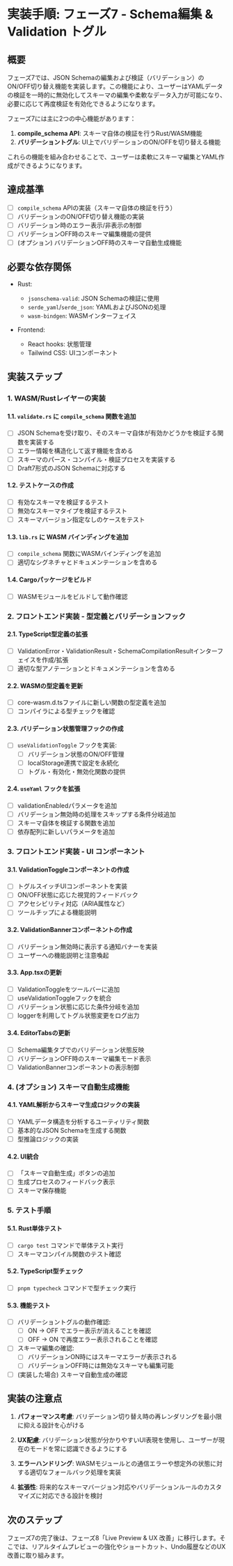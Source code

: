 # 実装手順: フェーズ7 - Schema編集 & Validation トグル

## 概要

フェーズ7では、JSON Schemaの編集および検証（バリデーション）のON/OFF切り替え機能を実装します。この機能により、ユーザーはYAMLデータの検証を一時的に無効化してスキーマの編集や柔軟なデータ入力が可能になり、必要に応じて再度検証を有効化できるようになります。

フェーズ7には主に2つの中心機能があります：
1. **compile_schema API**: スキーマ自体の検証を行うRust/WASM機能
2. **バリデーショントグル**: UI上でバリデーションのON/OFFを切り替える機能

これらの機能を組み合わせることで、ユーザーは柔軟にスキーマ編集とYAML作成ができるようになります。

## 達成基準

- [ ] `compile_schema` APIの実装（スキーマ自体の検証を行う）
- [ ] バリデーションのON/OFF切り替え機能の実装
- [ ] バリデーション時のエラー表示/非表示の制御
- [ ] バリデーションOFF時のスキーマ編集機能の提供
- [ ] (オプション) バリデーションOFF時のスキーマ自動生成機能

## 必要な依存関係

- Rust:
  - `jsonschema-valid`: JSON Schemaの検証に使用
  - `serde_yaml`/`serde_json`: YAMLおよびJSONの処理
  - `wasm-bindgen`: WASMインターフェイス

- Frontend:
  - React hooks: 状態管理
  - Tailwind CSS: UIコンポーネント

## 実装ステップ

### 1. WASM/Rustレイヤーの実装

#### 1.1. `validate.rs` に `compile_schema` 関数を追加

- [ ] JSON Schemaを受け取り、そのスキーマ自体が有効かどうかを検証する関数を実装する
- [ ] エラー情報を構造化して返す機能を含める
- [ ] スキーマのパース・コンパイル・検証プロセスを実装する
- [ ] Draft7形式のJSON Schemaに対応する

#### 1.2. テストケースの作成

- [ ] 有効なスキーマを検証するテスト
- [ ] 無効なスキーマタイプを検証するテスト
- [ ] スキーマバージョン指定なしのケースをテスト

#### 1.3. `lib.rs` に WASM バインディングを追加

- [ ] `compile_schema` 関数にWASMバインディングを追加
- [ ] 適切なシグネチャとドキュメンテーションを含める

#### 1.4. Cargoパッケージをビルド

- [ ] WASMモジュールをビルドして動作確認

### 2. フロントエンド実装 - 型定義とバリデーションフック

#### 2.1. TypeScript型定義の拡張

- [ ] ValidationError・ValidationResult・SchemaCompilationResultインターフェイスを作成/拡張
- [ ] 適切な型アノテーションとドキュメンテーションを含める

#### 2.2. WASMの型定義を更新

- [ ] core-wasm.d.tsファイルに新しい関数の型定義を追加
- [ ] コンパイラによる型チェックを確認

#### 2.3. バリデーション状態管理フックの作成

- [ ] `useValidationToggle` フックを実装:
  - [ ] バリデーション状態のON/OFF管理
  - [ ] localStorage連携で設定を永続化
  - [ ] トグル・有効化・無効化関数の提供

#### 2.4. `useYaml` フックを拡張

- [ ] validationEnabledパラメータを追加
- [ ] バリデーション無効時の処理をスキップする条件分岐追加
- [ ] スキーマ自体を検証する関数を追加
- [ ] 依存配列に新しいパラメータを追加

### 3. フロントエンド実装 - UI コンポーネント

#### 3.1. ValidationToggleコンポーネントの作成

- [ ] トグルスイッチUIコンポーネントを実装
- [ ] ON/OFF状態に応じた視覚的フィードバック
- [ ] アクセシビリティ対応（ARIA属性など）
- [ ] ツールチップによる機能説明

#### 3.2. ValidationBannerコンポーネントの作成

- [ ] バリデーション無効時に表示する通知バナーを実装
- [ ] ユーザーへの機能説明と注意喚起

#### 3.3. App.tsxの更新

- [ ] ValidationToggleをツールバーに追加
- [ ] useValidationToggleフックを統合
- [ ] バリデーション状態に応じた条件分岐を追加
- [ ] loggerを利用してトグル状態変更をログ出力

#### 3.4. EditorTabsの更新

- [ ] Schema編集タブでのバリデーション状態反映
- [ ] バリデーションOFF時のスキーマ編集モード表示
- [ ] ValidationBannerコンポーネントの表示制御

### 4. (オプション) スキーマ自動生成機能

#### 4.1. YAML解析からスキーマ生成ロジックの実装

- [ ] YAMLデータ構造を分析するユーティリティ関数
- [ ] 基本的なJSON Schemaを生成する関数
- [ ] 型推論ロジックの実装

#### 4.2. UI統合

- [ ] 「スキーマ自動生成」ボタンの追加
- [ ] 生成プロセスのフィードバック表示
- [ ] スキーマ保存機能

### 5. テスト手順

#### 5.1. Rust単体テスト

- [ ] `cargo test` コマンドで単体テスト実行
- [ ] スキーマコンパイル関数のテスト確認

#### 5.2. TypeScript型チェック

- [ ] `pnpm typecheck` コマンドで型チェック実行

#### 5.3. 機能テスト

- [ ] バリデーショントグルの動作確認:
  - [ ] ON → OFF でエラー表示が消えることを確認
  - [ ] OFF → ON で再度エラー表示されることを確認
- [ ] スキーマ編集の確認:
  - [ ] バリデーションON時にはスキーマエラーが表示される
  - [ ] バリデーションOFF時には無効なスキーマも編集可能
- [ ] (実装した場合) スキーマ自動生成の確認

## 実装の注意点

1. **パフォーマンス考慮**: バリデーション切り替え時の再レンダリングを最小限に抑える設計を心がける

2. **UX配慮**: バリデーション状態が分かりやすいUI表現を使用し、ユーザーが現在のモードを常に認識できるようにする

3. **エラーハンドリング**: WASMモジュールとの通信エラーや想定外の状態に対する適切なフォールバック処理を実装

4. **拡張性**: 将来的なスキーマバージョン対応やバリデーションルールのカスタマイズに対応できる設計を検討

## 次のステップ

フェーズ7の完了後は、フェーズ8「Live Preview & UX 改善」に移行します。そこでは、リアルタイムプレビューの強化やショートカット、Undo履歴などのUX改善に取り組みます。
